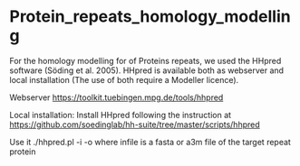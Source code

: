 # Protein_repeats_homology_modelling
For the homology modelling for of Proteins repeats, we used the HHpred software (Söding et al. 2005).
HHpred is available both as webserver and local installation (The use of both require a Modeller licence). 

Webserver
https://toolkit.tuebingen.mpg.de/tools/hhpred

Local installation:
Install HHpred following the instruction at 
https://github.com/soedinglab/hh-suite/tree/master/scripts/hhpred

Use it 
./hhpred.pl -i <infile> -o <outfile>
  where infile is a fasta or a3m file of the target repeat protein
